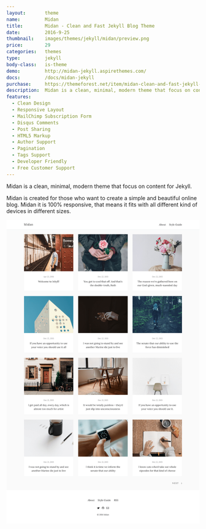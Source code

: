 ```yaml
---
layout:       theme
name:         Midan
title:        Midan - Clean and Fast Jekyll Blog Theme
date:         2016-9-25
thumbnail:    images/themes/jekyll/midan/preview.png
price:        29
categories:   themes
type:         jekyll
body-class:   is-theme
demo:         http://midan-jekyll.aspirethemes.com/
docs:         /docs/midan-jekyll
purchase:     https://themeforest.net/item/midan-clean-and-fast-jekyll-blog-theme/17159216?ref=aspirethemes
description:  Midan is a clean, minimal, modern theme that focus on content for Jekyll.
features:
  - Clean Design
  - Responsive Layout
  - MailChimp Subscription Form
  - Disqus Comments
  - Post Sharing
  - HTML5 Markup
  - Author Support
  - Pagination
  - Tags Support
  - Developer Friendly
  - Free Customer Support
---
```


Midan is a clean, minimal, modern theme that focus on content for Jekyll.

Midan is created for those who want to create a simple and beautiful online blog. Midan it is 100% responsive, that means it fits with all different kind of devices in different sizes.

![midan-jekyll-full-preview](/images/themes/jekyll/midan/full-preview.png)